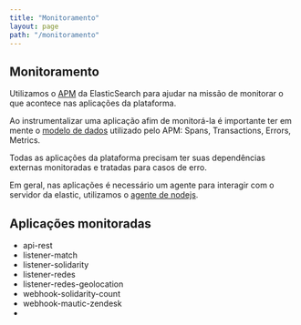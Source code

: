```yaml
---
title: "Monitoramento"
layout: page
path: "/monitoramento"
---
```


## Monitoramento

Utilizamos o [APM](https://www.elastic.co/pt/apm/) da ElasticSearch para ajudar na missão de monitorar o que acontece nas aplicações da plataforma.

Ao instrumentalizar uma aplicação afim de monitorá-la é importante ter em mente o [modelo de dados](https://www.elastic.co/guide/en/apm/get-started/current/apm-data-model.html) utilizado pelo APM: Spans, Transactions, Errors, Metrics.

Todas as aplicações da plataforma precisam ter suas dependências externas monitoradas e tratadas para casos de erro.

Em geral, nas aplicações é necessário um agente para interagir com o servidor da elastic, utilizamos o [agente de nodejs](https://www.elastic.co/guide/en/apm/agent/nodejs/current/index.html).

## Aplicações monitoradas

* api-rest
* listener-match
* listener-solidarity
* listener-redes
* listener-redes-geolocation
* webhook-solidarity-count
* webhook-mautic-zendesk
* 